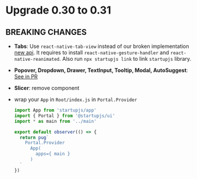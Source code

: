 # Upgrade 0.30 to 0.31

## BREAKING CHANGES
- **Tabs**: Use `react-native-tab-view` instead of our broken implementation [new api](https://startupjs-ui.dmapper.co/docs/components/Tabs). It requires to install `react-native-gesture-handler` and `react-native-reanimated`. Also run `npx startupjs link` to link `startupjs` library.

- **Popover, Dropdown, Drawer, TextInput, Tooltip, Modal, AutoSuggest**: [See in PR](https://github.com/startupjs/startupjs/pull/452)

- **Slicer**: remove component
- wrap your `App` in `Root/index.js` in `Portal.Provider`

  ```js
  import App from 'startupjs/app'
  import { Portal } from '@startupjs/ui'
  import * as main from '../main'

  export default observer(() => {
    return pug`
      Portal.Provider
        App(
          apps={ main }
        )
    `
  })
  ```
